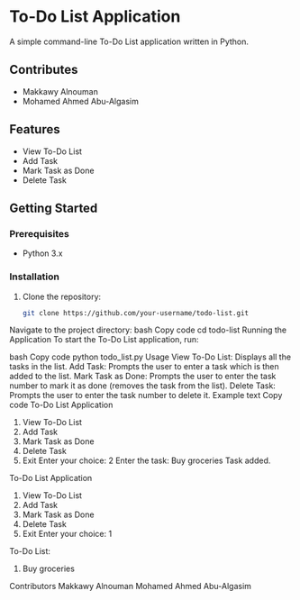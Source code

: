 # To-Do List Application

A simple command-line To-Do List application written in Python.

## Contributes
- Makkawy Alnouman
- Mohamed Ahmed Abu-Algasim

## Features

- View To-Do List
- Add Task
- Mark Task as Done
- Delete Task

## Getting Started

### Prerequisites

- Python 3.x

### Installation

1. Clone the repository:
   ```bash
   git clone https://github.com/your-username/todo-list.git
Navigate to the project directory:
bash
Copy code
cd todo-list
Running the Application
To start the To-Do List application, run:

bash
Copy code
python todo_list.py
Usage
View To-Do List: Displays all the tasks in the list.
Add Task: Prompts the user to enter a task which is then added to the list.
Mark Task as Done: Prompts the user to enter the task number to mark it as done (removes the task from the list).
Delete Task: Prompts the user to enter the task number to delete it.
Example
text
Copy code
To-Do List Application
1. View To-Do List
2. Add Task
3. Mark Task as Done
4. Delete Task
5. Exit
Enter your choice: 2
Enter the task: Buy groceries
Task added.

To-Do List Application
1. View To-Do List
2. Add Task
3. Mark Task as Done
4. Delete Task
5. Exit
Enter your choice: 1

To-Do List:
1. Buy groceries

Contributors
Makkawy Alnouman
Mohamed Ahmed Abu-Algasim